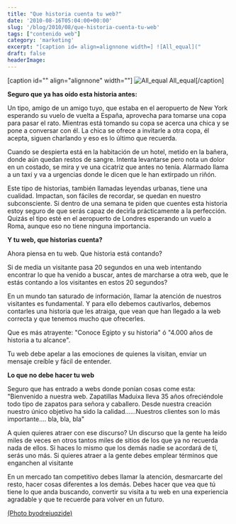 ```yaml
---
title: "Que historia cuenta tu web?"
date: '2010-08-16T05:04:00+00:00'
slug: '/blog/2010/08/que-historia-cuenta-tu-web'
tags: ["contenido web"]
category: 'marketing'
excerpt: "[caption id= align=alignnone width=] ![All_equal]("
draft: false
headerImage:
---
```

[caption id="" align="alignnone" width=""] ![All_equal](http://static1.squarespace.com/static/5303797ae4b0c6ad9e43f072/5303ce80e4b0400995a883d6/5303cf36e4b0400995a88b16/1392758582567/all_equal-scaled600.jpg) All\_equal[/caption]

**Seguro que ya has oído esta historia antes:**

Un tipo, amigo de un amigo tuyo, que estaba en el aeropuerto de New York esperando su vuelo de vuelta a España, aprovecha para tomarse una copa para pasar el rato. Mientras está tomando su copa se acerca una chica y se pone a conversar con él. La chica se ofrece a invitarle a otra copa, él acepta, siguen charlando y eso es lo último que recuerda.

Cuando se despierta está en la habitación de un hotel, metido en la bañera, donde aún quedan restos de sangre. Intenta levantarse pero nota un dolor en un costado, se mira y ve una cicatriz que antes no tenía. Alarmado llama a un taxi y va a urgencias donde le dicen que le han extirpado un riñón.

Este tipo de historias, también llamadas leyendas urbanas, tiene una cualidad. Impactan, son fáciles de recordar, se quedan en nuestro subconsciente. Si dentro de una semana te piden que cuentes esta historia estoy seguro de que serás capaz de decirla prácticamente a la perfección. Quizás el tipo esté en el aeropuerto de Londres esperando un vuelo a Roma, aunque eso no tiene ninguna importancia.

**Y tu web, que historias cuenta?**

Ahora piensa en tu web. Que historia está contando?

Si de media un visitante pasa 20 segundos en una web intentando encontrar lo que ha venido a buscar, antes de marcharse a otra web,  que le estás contando a los visitantes en estos 20 segundos?

En un mundo tan saturado de información, llamar la atención de nuestros visitantes es fundamental. Y para ello debemos cautivarlos, debemos contarles una historia que les atraiga, que vean que han llegado a la web correcta y que tenemos mucho que ofrecerles.

Que es más atrayente: "Conoce Egipto y su historia" ó "4.000 años de historia a tu alcance".

Tu web debe apelar a las emociones de quienes la visitan, enviar un mensaje creíble y fácil de entender.

**Lo que no debe hacer tu web**

Seguro que has entrado a webs donde ponían cosas come esta: "Bienvenido a nuestra web. Zapatillas Maduixa lleva 35 años ofreciéndole todo tipo de zapatos para señora y caballero. Desde nuestra creación nuestro único objetivo ha sido la calidad......Nuestros clientes son lo más importante.... bla, bla, bla"

A quien quieres atraer con ese discurso? Un discurso que la gente ha leído miles de veces en otros tantos miles de sitios de los que ya no recuerda nada de ellos. Si haces lo mismo que los demás nadie se acordará de tí, serás uno más. Si quieres atraer a la gente debes emplear términos que enganchen al visitante

En un mercado tan competitivo debes llamar la atención, desmarcarte del resto, hacer cosas diferentes a los demás. Debes hacer que vea que tú tiene lo que anda buscando, convertir su visita a tu web en una experiencia agradable y que te recuerde para volver en un futuro.

[(Photo byodreiuqzide)](http://www.flickr.com/photos/odreiuqzide)
